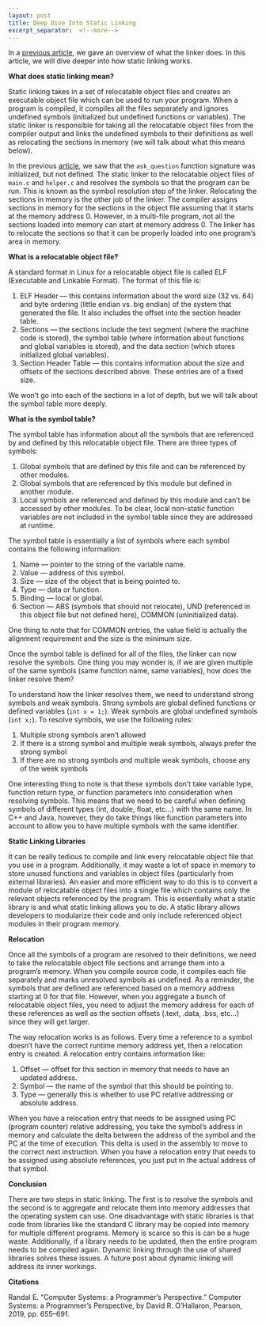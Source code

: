 ```yaml
---
layout: post
title: Deep Dive Into Static Linking
excerpt_separator:  <!--more-->
---
```

In a <a href="/2020/05/31/understanding-linking.html">previous article</a>, we gave an overview of what the linker does. In this article, we will dive deeper into how static linking works.
<!--more-->

<b>What does static linking mean?</b>

Static linking takes in a set of relocatable object files and creates an executable object file which can be used to run your program. When a program is compiled, it compiles all the files separately and ignores undefined symbols (initialized but undefined functions or variables). The static linker is responsible for taking all the relocatable object files from the compiler output and links the undefined symbols to their definitions as well as relocating the sections in memory (we will talk about what this means below).

In the previous <a href="/2020/05/31/understanding-linking.html">article</a>, we saw that the `ask_question` function signature was initialized, but not defined. The static linker to the relocatable object files of `main.c` and `helper.c` and resolves the symbols so that the program can be run. This is known as the symbol resolution step of the linker.
Relocating the sections in memory is the other job of the linker. The compiler assigns sections in memory for the sections in the object file assuming that it starts at the memory address 0. However, in a multi-file program, not all the sections loaded into memory can start at memory address 0. The linker has to relocate the sections so that it can be properly loaded into one program’s area in memory.

<b>What is a relocatable object file?</b>

A standard format in Linux for a relocatable object file is called ELF (Executable and Linkable Format). The format of this file is:

1. ELF Header — this contains information about the word size (32 vs. 64) and byte ordering (little endian vs. big endian) of the system that generated the file. It also includes the offset into the section header table.
2. Sections — the sections include the text segment (where the machine code is stored), the symbol table (where information about functions and global variables is stored), and the data section (which stores initialized global variables).
3. Section Header Table — this contains information about the size and offsets of the sections described above. These entries are of a fixed size.


We won’t go into each of the sections in a lot of depth, but we will talk about the symbol table more deeply.

<b>What is the symbol table?</b>

The symbol table has information about all the symbols that are referenced by and defined by this relocatable object file. There are three types of symbols:

1. Global symbols that are defined by this file and can be referenced by other modules.
2. Global symbols that are referenced by this module but defined in another module.
3. Local symbols are referenced and defined by this module and can’t be accessed by other modules. To be clear, local non-static function variables are not included in the symbol table since they are addressed at runtime.


The symbol table is essentially a list of symbols where each symbol contains the following information:
1. Name — pointer to the string of the variable name.
2. Value — address of this symbol.
3. Size — size of the object that is being pointed to.
4. Type — data or function.
5. Binding — local or global.
6. Section — ABS (symbols that should not relocate), UND (referenced in this object file but not defined here), COMMON (uninitialized data).


One thing to note that for COMMON entries, the value field is actually the alignment requirement and the size is the minimum size.

Once the symbol table is defined for all of the files, the linker can now resolve the symbols. One thing you may wonder is, if we are given multiple of the same symbols (same function name, same variables), how does the linker resolve them?

To understand how the linker resolves them, we need to understand strong symbols and weak symbols. Strong symbols are global defined functions or defined variables (`int x = 1;`). Weak symbols are global undefined symbols (`int x;`). To resolve symbols, we use the following rules:
1. Multiple strong symbols aren’t allowed
2. If there is a strong symbol and multiple weak symbols, always prefer the strong symbol
3. If there are no strong symbols and multiple weak symbols, choose any of the week symbols

One interesting thing to note is that these symbols don’t take variable type, function return type, or function parameters into consideration when resolving symbols. This means that we need to be careful when defining symbols of different types (int, double, float, etc…) with the same name. In C++ and Java, however, they do take things like function parameters into account to allow you to have multiple symbols with the same identifier.

<b>Static Linking Libraries</b>

It can be really tedious to compile and link every relocatable object file that you use in a program. Additionally, it may waste a lot of space in memory to store unused functions and variables in object files (particularly from external libraries). An easier and more efficient way to do this is to convert a module of relocatable object files into a single file which contains only the relevant objects referenced by the program. This is essentially what a static library is and what static linking allows you to do. A static library allows developers to modularize their code and only include referenced object modules in their program memory.

<b>Relocation</b>

Once all the symbols of a program are resolved to their definitions, we need to take the relocatable object file sections and arrange them into a program’s memory. When you compile source code, it compiles each file separately and marks unresolved symbols as undefined. As a reminder, the symbols that are defined are referenced based on a memory address starting at 0 for that file. However, when you aggregate a bunch of relocatable object files, you need to adjust the memory address for each of these references as well as the section offsets (.text, .data, .bss, etc…) since they will get larger.

The way relocation works is as follows. Every time a reference to a symbol doesn’t have the correct runtime memory address yet, then a relocation entry is created. A relocation entry contains information like:
1. Offset — offset for this section in memory that needs to have an updated address.
2. Symbol — the name of the symbol that this should be pointing to.
3. Type — generally this is whether to use PC relative addressing or absolute address.

When you have a relocation entry that needs to be assigned using PC (program counter) relative addressing, you take the symbol’s address in memory and calculate the delta between the address of the symbol and the PC at the time of execution. This delta is used in the assembly to move to the correct next instruction. When you have a relocation entry that needs to be assigned using absolute references, you just put in the actual address of that symbol.

<b>Conclusion</b>

There are two steps in static linking. The first is to resolve the symbols and the second is to aggregate and relocate them into memory addresses that the operating system can use. One disadvantage with static libraries is that code from libraries like the standard C library may be copied into memory for multiple different programs. Memory is scarce so this is can be a huge waste. Additionally, if a library needs to be updated, then the entire program needs to be compiled again. Dynamic linking through the use of shared libraries solves these issues. A future post about dynamic linking will address its inner workings.

<b>Citations</b>

Randal E. “Computer Systems: a Programmer’s Perspective.” Computer Systems: a Programmer’s Perspective, by David R. O’Hallaron, Pearson, 2019, pp. 655–691.